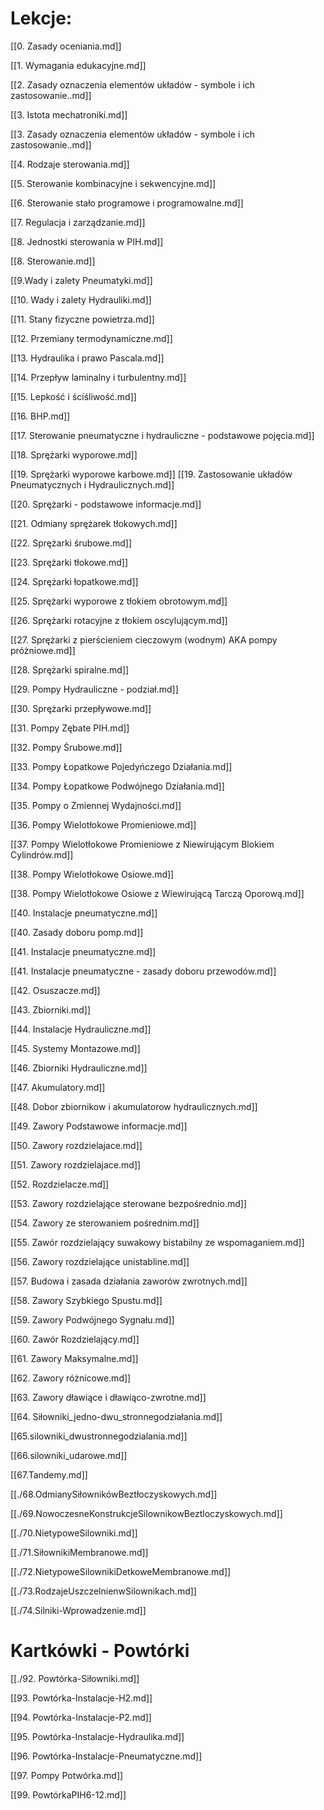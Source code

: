 # Lekcje:

[[0. Zasady oceniania.md]]

[[1. Wymagania edukacyjne.md]]

[[2. Zasady oznaczenia elementów układów - symbole i ich zastosowanie..md]]

[[3. Istota mechatroniki.md]]

[[3. Zasady oznaczenia elementów układów - symbole i ich zastosowanie..md]]

[[4. Rodzaje sterowania.md]]

[[5. Sterowanie kombinacyjne i sekwencyjne.md]]

[[6. Sterowanie stało programowe i programowalne.md]]

[[7. Regulacja i zarządzanie.md]]

[[8. Jednostki sterowania w PIH.md]]

[[8. Sterowanie.md]]

[[9.Wady i zalety Pneumatyki.md]]

[[10. Wady i zalety Hydrauliki.md]]

[[11. Stany fizyczne powietrza.md]]

[[12. Przemiany termodynamiczne.md]]

[[13. Hydraulika i prawo Pascala.md]]

[[14. Przepływ laminalny i turbulentny.md]]

[[15. Lepkość i ściśliwość.md]]

[[16. BHP.md]]

[[17. Sterowanie pneumatyczne i hydrauliczne - podstawowe pojęcia.md]]

[[18. Sprężarki wyporowe.md]]

[[19. Sprężarki wyporowe karbowe.md]]
[[19. Zastosowanie układów Pneumatycznych i Hydraulicznych.md]]

[[20. Sprężarki - podstawowe informacje.md]]

[[21. Odmiany sprężarek tłokowych.md]]

[[22. Sprężarki śrubowe.md]]

[[23. Sprężarki tłokowe.md]]

[[24. Sprężarki łopatkowe.md]]

[[25. Sprężarki wyporowe z tłokiem obrotowym.md]]

[[26. Sprężarki rotacyjne z tłokiem oscylującym.md]]

[[27. Sprężarki z pierścieniem cieczowym (wodnym) AKA pompy próżniowe.md]]

[[28. Sprężarki spiralne.md]]

[[29. Pompy Hydrauliczne - podział.md]]

[[30. Sprężarki przepływowe.md]]

[[31. Pompy Zębate PIH.md]]

[[32. Pompy Śrubowe.md]]

[[33. Pompy Łopatkowe Pojedyńczego Działania.md]]

[[34. Pompy Łopatkowe Podwójnego Działania.md]]

[[35. Pompy o Zmiennej Wydajności.md]]

[[36. Pompy Wielotłokowe Promieniowe.md]]

[[37. Pompy Wielotłokowe Promieniowe z Niewirującym Blokiem Cylindrów.md]]

[[38. Pompy Wielotłokowe Osiowe.md]]

[[38. Pompy Wielotłokowe Osiowe z Wiewirującą Tarczą Oporową.md]]

[[40. Instalacje pneumatyczne.md]]

[[40. Zasady doboru pomp.md]]

[[41. Instalacje pneumatyczne.md]]

[[41. Instalacje pneumatyczne - zasady doboru przewodów.md]]

[[42. Osuszacze.md]]

[[43. Zbiorniki.md]]

[[44. Instalacje Hydrauliczne.md]]

[[45. Systemy Montazowe.md]]

[[46. Zbiorniki Hydrauliczne.md]]

[[47. Akumulatory.md]]

[[48. Dobor zbiornikow i akumulatorow hydraulicznych.md]]

[[49. Zawory Podstawowe informacje.md]]

[[50. Zawory rozdzielajace.md]]

[[51. Zawory rozdzielajace.md]]

[[52. Rozdzielacze.md]]

[[53. Zawory rozdzielające sterowane bezpośrednio.md]]

[[54. Zawory ze sterowaniem pośrednim.md]]

[[55. Zawór rozdzielający suwakowy bistabilny ze wspomaganiem.md]]

[[56. Zawory rozdzielające unistabline.md]]

[[57. Budowa i zasada działania zaworów zwrotnych.md]]

[[58. Zawory Szybkiego Spustu.md]]

[[59. Zawory Podwójnego Sygnału.md]]

[[60. Zawór Rozdzielający.md]]

[[61. Zawory Maksymalne.md]]

[[62. Zawory różnicowe.md]]

[[63. Zawory dławiące i dławiąco-zwrotne.md]]

[[64. Siłowniki_jedno-dwu_stronnegodziałania.md]]

[[65.silowniki_dwustronnegodzialania.md]]

[[66.silowniki_udarowe.md]]

[[67.Tandemy.md]]

[[./68.OdmianySiłownikówBeztłoczyskowych.md]]

[[./69.NowoczesneKonstrukcjeSilownikowBeztloczyskowych.md]]

[[./70.NietypoweSilowniki.md]]

[[./71.SiłownikiMembranowe.md]]

[[./72.NietypoweSilownikiDetkoweMembranowe.md]]

[[./73.RodzajeUszczelnienwSilownikach.md]]

[[./74.Silniki-Wprowadzenie.md]]

# Kartkówki - Powtórki

[[./92. Powtórka-Siłowniki.md]]

[[93. Powtórka-Instalacje-H2.md]]

[[94. Powtórka-Instalacje-P2.md]]

[[95. Powtórka-Instalacje-Hydraulika.md]]

[[96. Powtórka-Instalacje-Pneumatyczne.md]]

[[97. Pompy Potwórka.md]]

[[99. PowtórkaPIH6-12.md]]
